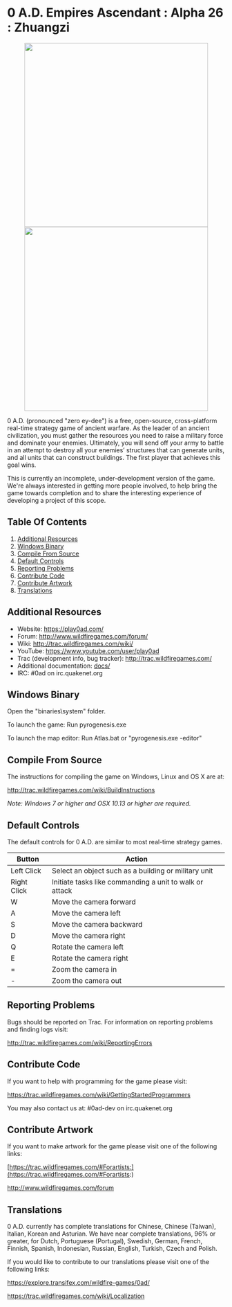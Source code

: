 # 0 A.D. Empires Ascendant : Alpha 26 : Zhuangzi

<p align="center">
  <img src="https://play0ad.com/wp-content/gallery/carousel/EgyptianPyramids.jpg" width="425"/>
  <img src="https://play0ad.com/wp-content/gallery/carousel/Kushcitycenter.jpg" width="425"/>
</p>

0 A.D. (pronounced "zero ey-dee") is a free, open-source, cross-platform
real-time strategy game of ancient warfare. As the leader of an ancient civilization, 
you must gather the resources you need to raise a military force and dominate your enemies.
Ultimately, you will send off your army to battle in an attempt to destroy all your enemies’ structures 
that can generate units, and all units that can construct buildings. The first player that achieves this goal wins.

This is currently an incomplete, under-development version of the game.
We're always interested in getting more people involved, to help bring the game
towards completion and to share the interesting experience of developing a
project of this scope.


Table Of Contents
------------------

1. [Additional Resources](#additional-resources)
2. [Windows Binary](#windows-binary)
3. [Compile From Source](#compile-from-source)
4. [Default Controls](#default-controls)
5. [Reporting Problems](#reporting-problems)
6. [Contribute Code](#contribute-code)
7. [Contribute Artwork](#contribute-artwork)
8. [Translations](#translations)

Additional Resources
----------------------
- Website: https://play0ad.com/
- Forum: http://www.wildfiregames.com/forum/
- Wiki: http://trac.wildfiregames.com/wiki/
- YouTube: https://www.youtube.com/user/play0ad
- Trac (development info, bug tracker): http://trac.wildfiregames.com/
- Additional documentation: [docs/](docs/)
- IRC: #0ad on irc.quakenet.org


Windows Binary
----------------------
Open the "binaries\system" folder.

To launch the game: Run pyrogenesis.exe

To launch the map editor: Run Atlas.bat or "pyrogenesis.exe -editor"


Compile From Source
----------------------
The instructions for compiling the game on Windows, Linux and OS X are at:

http://trac.wildfiregames.com/wiki/BuildInstructions

<i>Note: Windows 7 or higher and OSX 10.13 or higher are required.</i>


Default Controls
----------------------
The default controls for 0 A.D. are similar to most real-time strategy games.


| Button                        | Action                                                         |
|-------------------------------|----------------------------------------------------------------|
| Left Click                    | Select an object such as a building or military unit           |
| Right Click                   | Initiate tasks like commanding a unit to walk or attack	 |
| W	                        | Move the camera forward				         |
| A	                        | Move the camera left					         |
| S	                        | Move the camera backward				         |
| D	                        | Move the camera right					         |
| Q	                        | Rotate the camera left					 |
| E	                        | Rotate the camera right					 |
| =	                        | Zoom the camera in						 |
| -	                        | Zoom the camera out						 |


Reporting Problems
----------------------
Bugs should be reported on Trac. For information on reporting problems and finding logs visit:

http://trac.wildfiregames.com/wiki/ReportingErrors


Contribute Code
----------------------
If you want to help with programming for the game please visit:

https://trac.wildfiregames.com/wiki/GettingStartedProgrammers

You may also contact us at: #0ad-dev on irc.quakenet.org


Contribute Artwork
----------------------
If you want to make artwork for the game please visit one of the following links:

[https://trac.wildfiregames.com/#Forartists:](https://trac.wildfiregames.com/#Forartists:)

http://www.wildfiregames.com/forum


Translations
----------------------
0 A.D. currently has complete translations for Chinese, Chinese (Taiwan), Italian, Korean and Asturian.
We have near complete translations, 96% or greater, for Dutch, Portuguese (Portugal), Swedish, German, French, Finnish, Spanish, Indonesian, Russian, English, 
Turkish, Czech and Polish. 

If you would like to contribute to our translations please visit one of the following links:

https://explore.transifex.com/wildfire-games/0ad/

https://trac.wildfiregames.com/wiki/Localization
